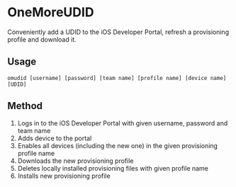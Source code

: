 OneMoreUDID
===========

Conveniently add a UDID to the iOS Developer Portal, refresh a provisioning profile and download it.

Usage
-
`omudid [username] [password] [team name] [profile name] [device name] [UDID]`

Method
-
1. Logs in to the iOS Developer Portal with given username, password and team name
2. Adds device to the portal
3. Enables all devices (including the new one) in the given provisioning profile name
4. Downloads the new provisioning profile
5. Deletes locally installed provisioning files with given profile name
6. Installs new provisioning profile